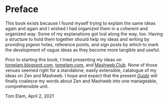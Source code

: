 # Preface

This book exists because I found myself trying to explain the same ideas again and again and I wished I had organized them in a coherent and organized way. Some of my explanations got lost along the way, too. Having a structure to hold them together should help my ideas and writing by providing pigeon holes, reference points, and sign posts by which to mark the development of vague ideas as they become more tangible and useful.

Prior to starting this book, I tried presenting my ideas on [tomelam.blogspot.com](https://tomelam.blogspot.com), [tomelam.com](https://tomelam.com), and [Mashweb.Club](https://mashweb.club). None of those venues seemed right for a standalone, easily extensible, catalogue of my ideas on Zen and Mashweb. I hope and expect that the present [_Guide_](https://tomelam.gitbook.io/mashweb/) will finally coalesce my words about Zen and Mashweb into one manageable, comprehensible unit.

Tom Elam, April 2, 2021





